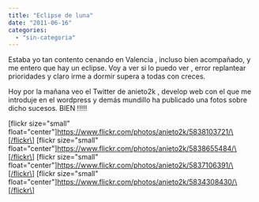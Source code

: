 ```yaml
---
title: "Eclipse de luna"
date: "2011-06-16"
categories: 
  - "sin-categoria"
---
```


Estaba yo tan contento cenando en Valencia , incluso bien acompañado, y me entero que hay un eclipse. Voy a ver si lo puedo ver , error replantear prioridades y claro irme a dormir supera a todas con creces.

Hoy por la mañana veo el Twitter de anieto2k , develop web con el que me introduje en el wordpress y demás mundillo ha publicado una fotos sobre dicho sucesos. BIEN !!!!!

\[flickr size="small" float="center"\]https://www.flickr.com/photos/anieto2k/5838103721/\[/flickr\] \[flickr size="small" float="center"\]https://www.flickr.com/photos/anieto2k/5838655484/\[/flickr\] \[flickr size="small" float="center"\]https://www.flickr.com/photos/anieto2k/5837106391/\[/flickr\] \[flickr size="small" float="center"\]https://www.flickr.com/photos/anieto2k/5834308430/\[/flickr\]
